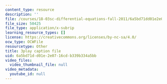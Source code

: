 ```yaml
---
content_type: resource
description: ''
file: /courses/18-03sc-differential-equations-fall-2011/6a5bd71dd01e2e0716cdb339b334a5bb_z-meBrqcy_I.srt
file_size: 50425
file_type: application/x-subrip
learning_resource_types: []
license: https://creativecommons.org/licenses/by-nc-sa/4.0/
ocw_type: OCWFile
resourcetype: Other
title: 3play caption file
uid: 6a5bd71d-d01e-2e07-16cd-b339b334a5bb
video_files:
  video_thumbnail_file: null
video_metadata:
  youtube_id: null
---
```


